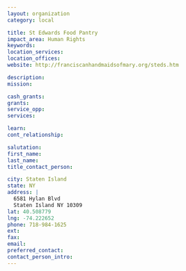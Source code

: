 ```yaml
---
layout: organization
category: local

title: St Edwards Food Pantry
impact_area: Human Rights
keywords: 
location_services: 
location_offices: 
website: http://franciscanhandmaidsofmary.org/steds.htm

description: 
mission: 

cash_grants: 
grants: 
service_opp: 
services: 

learn: 
cont_relationship: 

salutation: 
first_name: 
last_name: 
title_contact_person: 

city: Staten Island
state: NY
address: |
  6581 Hylan Blvd  
  Staten Island NY 10309
lat: 40.508779
lng: -74.222652
phone: 718-984-1625
ext: 
fax: 
email: 
preferred_contact: 
contact_person_intro: 
---
```

